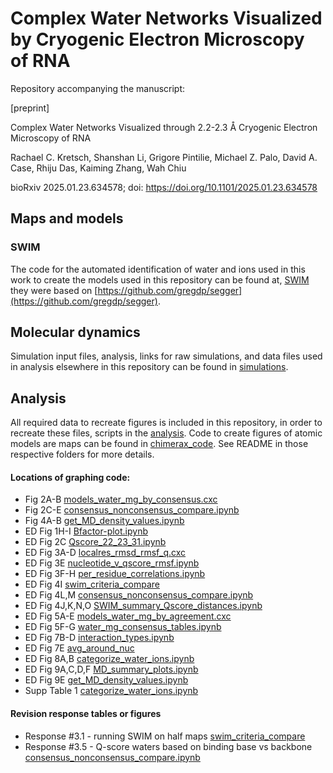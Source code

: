 # Complex Water Networks Visualized by Cryogenic Electron Microscopy of RNA

Repository accompanying the manuscript: 

[preprint]

Complex Water Networks Visualized through 2.2-2.3 Å Cryogenic Electron Microscopy of RNA

Rachael C. Kretsch, Shanshan Li, Grigore Pintilie, Michael Z. Palo, David A. Case, Rhiju Das, Kaiming Zhang, Wah Chiu

bioRxiv 2025.01.23.634578; doi: https://doi.org/10.1101/2025.01.23.634578

## Maps and models

### SWIM
The code for the automated identification of water and ions used in this work to create the models used in this repository can be found at, [SWIM](models/SWIM) they were based on [https://github.com/gregdp/segger](https://github.com/gregdp/segger).

## Molecular dynamics
Simulation input files, analysis, links for raw simulations, and data files used in analysis elsewhere in this repository can be found in [simulations](simulations).

## Analysis
All required data to recreate figures is included in this repository, in order to recreate these files, scripts in the [analysis](analysis). Code to create figures of atomic models are maps can be found in [chimerax_code](chimerax_code). See README in those respective folders for more details.

#### Locations of graphing code:

- Fig 2A-B [models_water_mg_by_consensus.cxc](chimerax_code/models_water_mg_by_consensus.cxc)
- Fig 2C-E [consensus_nonconsensus_compare.ipynb](analysis/water_consensus/consensus_nonconsensus_compare.ipynb)
- Fig 4A-B  [get_MD_density_values.ipynb](analysis/simulations/get_MD_density_values.ipynb)
- ED Fig 1H-I [Bfactor-plot.ipynb](analysis/bfactor/Bfactor-plot.ipynb)
- ED Fig 2C [Qscore_22_23_31.ipynb](analysis/per_residue_comparison/Qscore_22_23_31.ipynb)
- ED Fig 3A-D [localres_rmsd_rmsf_q.cxc](chimerax_code/localres_rmsd_rmsf_q.cxc)
- ED Fig 3E [nucleotide_v_qscore_rmsf.ipynb](analysis/per_residue_comparison/nucleotide_v_qscore_rmsf.ipynb)
- ED Fig 3F-H [per_residue_correlations.ipynb](analysis/per_residue_comparison/per_residue_correlations.ipynb)
- ED Fig 4I [swim_criteria_compare](analysis/water_consensus/swim_criteria_compare)
- ED Fig 4L,M [consensus_nonconsensus_compare.ipynb](analysis/water_consensus/consensus_nonconsensus_compare.ipynb)
- ED Fig 4J,K,N,O [SWIM_summary_Qscore_distances.ipynb](analysis/binding_motifs/SWIM_summary_Qscore_distances.ipynb)
- ED Fig 5A-E [models_water_mg_by_agreement.cxc](chimerax_code/models_water_mg_by_agreement.cxc)
- ED Fig 5F-G [water_mg_consensus_tables.ipynb](analysis/water_consensus/water_mg_consensus_tables.ipynb)
- ED Fig 7B-D [interaction_types.ipynb](analysis/binding_motifs/interaction_types.ipynb)
- ED Fig 7E [avg_around_nuc](chimerax_code/avg_around_nuc)
- ED Fig 8A,B [categorize_water_ions.ipynb](analysis/water_consensus/categorize_water_ions.ipynb)
- ED Fig 9A,C,D,F [MD_summary_plots.ipynb](analysis/simulations/MD_summary_plots.ipynb)
- ED Fig 9E [get_MD_density_values.ipynb](analysis/simulations/get_MD_density_values.ipynb)
- Supp Table 1 [categorize_water_ions.ipynb](analysis/water_consensus/categorize_water_ions.ipynb)

#### Revision response tables or figures
- Response #3.1 - running SWIM on half maps [swim_criteria_compare](analysis/water_consensus/swim_criteria_compare)
- Response #3.5 - Q-score waters based on binding base vs backbone [consensus_nonconsensus_compare.ipynb](analysis/water_consensus/consensus_nonconsensus_compare.ipynb)